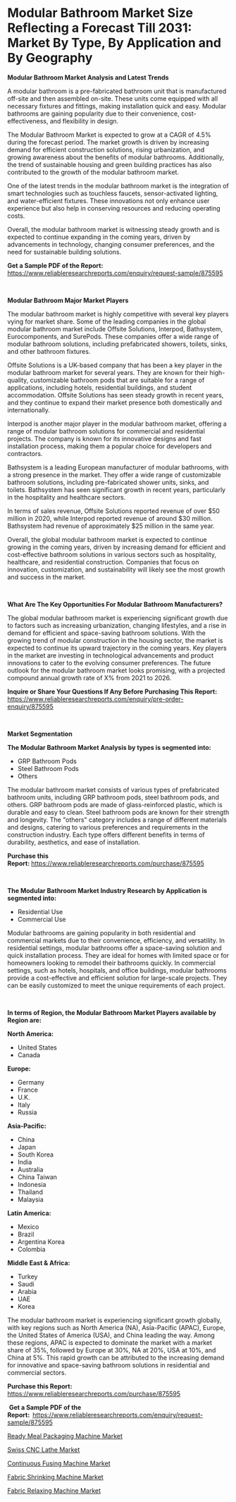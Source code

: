 <p><h1>Modular Bathroom Market Size Reflecting a Forecast Till 2031: Market By Type, By Application and By Geography</h1></p><p><strong>Modular Bathroom Market Analysis and Latest Trends</strong></p>
<p><p>A modular bathroom is a pre-fabricated bathroom unit that is manufactured off-site and then assembled on-site. These units come equipped with all necessary fixtures and fittings, making installation quick and easy. Modular bathrooms are gaining popularity due to their convenience, cost-effectiveness, and flexibility in design.</p><p>The Modular Bathroom Market is expected to grow at a CAGR of 4.5% during the forecast period. The market growth is driven by increasing demand for efficient construction solutions, rising urbanization, and growing awareness about the benefits of modular bathrooms. Additionally, the trend of sustainable housing and green building practices has also contributed to the growth of the modular bathroom market.</p><p>One of the latest trends in the modular bathroom market is the integration of smart technologies such as touchless faucets, sensor-activated lighting, and water-efficient fixtures. These innovations not only enhance user experience but also help in conserving resources and reducing operating costs.</p><p>Overall, the modular bathroom market is witnessing steady growth and is expected to continue expanding in the coming years, driven by advancements in technology, changing consumer preferences, and the need for sustainable building solutions.</p></p>
<p><strong>Get a Sample PDF of the Report:&nbsp;</strong> <a href="https://www.reliableresearchreports.com/enquiry/request-sample/875595">https://www.reliableresearchreports.com/enquiry/request-sample/875595</a></p>
<p>&nbsp;</p>
<p><strong>Modular Bathroom Major Market Players</strong></p>
<p><p>The modular bathroom market is highly competitive with several key players vying for market share. Some of the leading companies in the global modular bathroom market include Offsite Solutions, Interpod, Bathsystem, Eurocomponents, and SurePods. These companies offer a wide range of modular bathroom solutions, including prefabricated showers, toilets, sinks, and other bathroom fixtures.</p><p>Offsite Solutions is a UK-based company that has been a key player in the modular bathroom market for several years. They are known for their high-quality, customizable bathroom pods that are suitable for a range of applications, including hotels, residential buildings, and student accommodation. Offsite Solutions has seen steady growth in recent years, and they continue to expand their market presence both domestically and internationally.</p><p>Interpod is another major player in the modular bathroom market, offering a range of modular bathroom solutions for commercial and residential projects. The company is known for its innovative designs and fast installation process, making them a popular choice for developers and contractors.</p><p>Bathsystem is a leading European manufacturer of modular bathrooms, with a strong presence in the market. They offer a wide range of customizable bathroom solutions, including pre-fabricated shower units, sinks, and toilets. Bathsystem has seen significant growth in recent years, particularly in the hospitality and healthcare sectors.</p><p>In terms of sales revenue, Offsite Solutions reported revenue of over $50 million in 2020, while Interpod reported revenue of around $30 million. Bathsystem had revenue of approximately $25 million in the same year.</p><p>Overall, the global modular bathroom market is expected to continue growing in the coming years, driven by increasing demand for efficient and cost-effective bathroom solutions in various sectors such as hospitality, healthcare, and residential construction. Companies that focus on innovation, customization, and sustainability will likely see the most growth and success in the market.</p></p>
<p>&nbsp;</p>
<p><strong>What Are The Key Opportunities For Modular Bathroom Manufacturers?</strong></p>
<p><p>The global modular bathroom market is experiencing significant growth due to factors such as increasing urbanization, changing lifestyles, and a rise in demand for efficient and space-saving bathroom solutions. With the growing trend of modular construction in the housing sector, the market is expected to continue its upward trajectory in the coming years. Key players in the market are investing in technological advancements and product innovations to cater to the evolving consumer preferences. The future outlook for the modular bathroom market looks promising, with a projected compound annual growth rate of X% from 2021 to 2026.</p></p>
<p><strong>Inquire or Share Your Questions If Any Before Purchasing This Report:</strong> <a href="https://www.reliableresearchreports.com/enquiry/pre-order-enquiry/875595">https://www.reliableresearchreports.com/enquiry/pre-order-enquiry/875595</a></p>
<p>&nbsp;</p>
<p><strong>Market Segmentation</strong></p>
<p><strong>The Modular Bathroom Market Analysis by types is segmented into:</strong></p>
<p><ul><li>GRP Bathroom Pods</li><li>Steel Bathroom Pods</li><li>Others</li></ul></p>
<p><p>The modular bathroom market consists of various types of prefabricated bathroom units, including GRP bathroom pods, steel bathroom pods, and others. GRP bathroom pods are made of glass-reinforced plastic, which is durable and easy to clean. Steel bathroom pods are known for their strength and longevity. The "others" category includes a range of different materials and designs, catering to various preferences and requirements in the construction industry. Each type offers different benefits in terms of durability, aesthetics, and ease of installation.</p></p>
<p><strong>Purchase this Report:&nbsp;</strong><a href="https://www.reliableresearchreports.com/purchase/875595">https://www.reliableresearchreports.com/purchase/875595</a></p>
<p>&nbsp;</p>
<p><strong>The Modular Bathroom Market Industry Research by Application is segmented into:</strong></p>
<p><ul><li>Residential Use</li><li>Commercial Use</li></ul></p>
<p><p>Modular bathrooms are gaining popularity in both residential and commercial markets due to their convenience, efficiency, and versatility. In residential settings, modular bathrooms offer a space-saving solution and quick installation process. They are ideal for homes with limited space or for homeowners looking to remodel their bathrooms quickly. In commercial settings, such as hotels, hospitals, and office buildings, modular bathrooms provide a cost-effective and efficient solution for large-scale projects. They can be easily customized to meet the unique requirements of each project.</p></p>
<p>&nbsp;</p>
<p><strong>In terms of Region, the Modular Bathroom Market Players available by Region are:</strong></p>
<p>
    <p> <strong> North America: </strong>
        <ul>
            <li>United States</li>
            <li>Canada</li>
        </ul>
        </p> 
    <p> <strong> Europe: </strong>
        <ul>
            <li>Germany</li>
            <li>France</li>
            <li>U.K.</li>
            <li>Italy</li>
            <li>Russia</li>
        </ul>
        </p> 
    <p> <strong> Asia-Pacific: </strong>
        <ul>
            <li>China</li>
            <li>Japan</li>
            <li>South Korea</li>
            <li>India</li>
            <li>Australia</li>
            <li>China Taiwan</li>
            <li>Indonesia</li>
            <li>Thailand</li>
            <li>Malaysia</li>
        </ul>
        </p> 
    <p> <strong> Latin America: </strong>
        <ul>
            <li>Mexico</li>
            <li>Brazil</li>
            <li>Argentina Korea</li>
            <li>Colombia</li>
        </ul>
        </p> 
    <p> <strong> Middle East & Africa: </strong>
        <ul>
            <li>Turkey</li>
            <li>Saudi</li>
            <li>Arabia</li>
            <li>UAE</li>
            <li>Korea</li>
        </ul>
    </p>
    </p>
<p><p>The modular bathroom market is experiencing significant growth globally, with key regions such as North America (NA), Asia-Pacific (APAC), Europe, the United States of America (USA), and China leading the way. Among these regions, APAC is expected to dominate the market with a market share of 35%, followed by Europe at 30%, NA at 20%, USA at 10%, and China at 5%. This rapid growth can be attributed to the increasing demand for innovative and space-saving bathroom solutions in residential and commercial sectors.</p></p>
<p><strong>Purchase this Report: </strong><a href="https://www.reliableresearchreports.com/purchase/875595">https://www.reliableresearchreports.com/purchase/875595</a></p>
<p>&nbsp;<strong>Get a Sample PDF of the Report:&nbsp;&nbsp;</strong><a href="https://www.reliableresearchreports.com/enquiry/request-sample/875595">https://www.reliableresearchreports.com/enquiry/request-sample/875595</a></p>
<p><strong></strong></p>
<p><p><a href="https://medium.com/@haileeward2023/ready-meal-packaging-machine-market-outlook-industry-overview-and-forecast-2024-to-2031-f7804df26fe4">Ready Meal Packaging Machine Market</a></p><p><a href="https://medium.com/@haileeward2023/swiss-cnc-lathe-market-analysis-and-sze-forecasted-for-period-from-2024-to-2031-dc8937e55e8d">Swiss CNC Lathe Market</a></p><p><a href="https://medium.com/@haileeward2023/continuous-fusing-machine-market-size-market-outlook-and-market-forecast-2024-to-2031-2d6a3eaf342e">Continuous Fusing Machine Market</a></p><p><a href="https://medium.com/@haileeward2023/fabric-shrinking-machine-market-trends-and-market-analysis-forecasted-for-period-2024-2031-7fc8e38b9ee1">Fabric Shrinking Machine Market</a></p><p><a href="https://medium.com/@haileeward2023/fabric-relaxing-machine-market-exploring-market-share-market-trends-and-future-growth-f40457d6a1d7">Fabric Relaxing Machine Market</a></p></p>